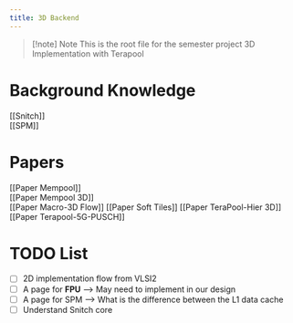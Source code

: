 ```yaml
---
title: 3D Backend
---
```


> [!note] Note
> This is the root file for the semester project 3D Implementation with Terapool

# Background Knowledge
[[Snitch]]  
[[SPM]]  
# Papers
[[Paper Mempool]]  
[[Paper Mempool 3D]]  
	[[Paper Macro-3D Flow]]
[[Paper Soft Tiles]]
[[Paper TeraPool-Hier 3D]]
[[Paper Terapool-5G-PUSCH]]
# TODO List
- [ ] 2D implementation flow from VLSI2
- [ ] A page for **FPU** --> May need to implement in our design
- [ ] A page for SPM --> What is the difference between the L1 data cache
- [ ] Understand Snitch core